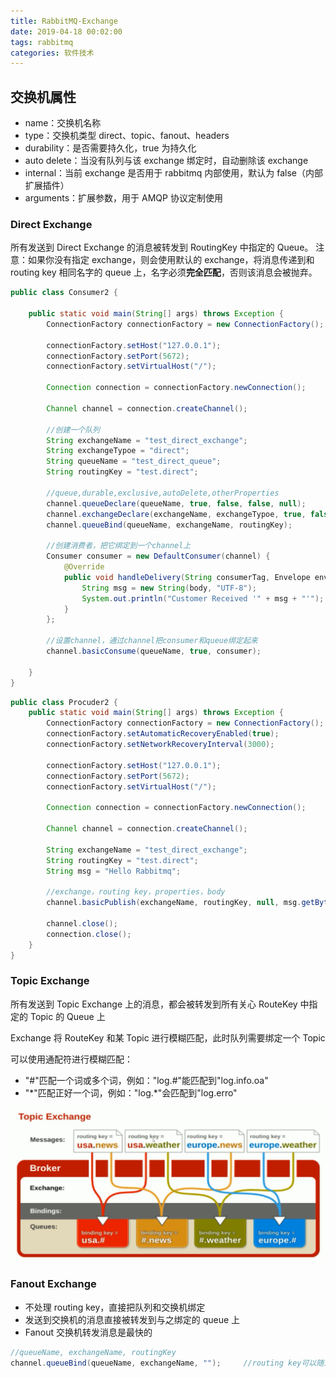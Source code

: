 ```yaml
---
title: RabbitMQ-Exchange
date: 2019-04-18 00:02:00
tags: rabbitmq
categories: 软件技术
---
```


## 交换机属性

- name：交换机名称
- type：交换机类型 direct、topic、fanout、headers
- durability：是否需要持久化，true 为持久化
- auto delete：当没有队列与该 exchange 绑定时，自动删除该 exchange
- internal：当前 exchange 是否用于 rabbitmq 内部使用，默认为 false（内部扩展插件）
- arguments：扩展参数，用于 AMQP 协议定制使用

### Direct Exchange

所有发送到 Direct Exchange 的消息被转发到 RoutingKey 中指定的 Queue。
注意：如果你没有指定 exchange，则会使用默认的 exchange，将消息传递到和 routing key 相同名字的 queue 上，名字必须**完全匹配**，否则该消息会被抛弃。

```java
public class Consumer2 {

    public static void main(String[] args) throws Exception {
        ConnectionFactory connectionFactory = new ConnectionFactory();

        connectionFactory.setHost("127.0.0.1");
        connectionFactory.setPort(5672);
        connectionFactory.setVirtualHost("/");

        Connection connection = connectionFactory.newConnection();

        Channel channel = connection.createChannel();

        //创建一个队列
        String exchangeName = "test_direct_exchange";
        String exchangeTypoe = "direct";
        String queueName = "test_direct_queue";
        String routingKey = "test.direct";

        //queue,durable,exclusive,autoDelete,otherProperties
        channel.queueDeclare(queueName, true, false, false, null);
        channel.exchangeDeclare(exchangeName, exchangeTypoe, true, false, false, null);
        channel.queueBind(queueName, exchangeName, routingKey);

        //创建消费者，把它绑定到一个channel上
        Consumer consumer = new DefaultConsumer(channel) {
            @Override
            public void handleDelivery(String consumerTag, Envelope envelope, AMQP.BasicProperties properties, byte[] body) throws IOException {
                String msg = new String(body, "UTF-8");
                System.out.println("Customer Received '" + msg + "'");
            }
        };

        //设置channel，通过channel把consumer和queue绑定起来
        channel.basicConsume(queueName, true, consumer);

    }
}
```

```java
public class Procuder2 {
    public static void main(String[] args) throws Exception {
        ConnectionFactory connectionFactory = new ConnectionFactory();
        connectionFactory.setAutomaticRecoveryEnabled(true);
        connectionFactory.setNetworkRecoveryInterval(3000);

        connectionFactory.setHost("127.0.0.1");
        connectionFactory.setPort(5672);
        connectionFactory.setVirtualHost("/");

        Connection connection = connectionFactory.newConnection();

        Channel channel = connection.createChannel();

        String exchangeName = "test_direct_exchange";
        String routingKey = "test.direct";
        String msg = "Hello Rabbitmq";

        //exchange，routing key，properties，body
        channel.basicPublish(exchangeName, routingKey, null, msg.getBytes());

        channel.close();
        connection.close();
    }
}
```

### Topic Exchange

所有发送到 Topic Exchange 上的消息，都会被转发到所有关心 RouteKey 中指定的 Topic 的 Queue 上

Exchange 将 RouteKey 和某 Topic 进行模糊匹配，此时队列需要绑定一个 Topic

可以使用通配符进行模糊匹配：

- "#"匹配一个词或多个词，例如："log.#"能匹配到"log.info.oa"
- "\*"匹配正好一个词，例如："log.\*"会匹配到"log.erro"

![RabbitMQ](/images/2019/RabbitMQ-topic-exchange.png)

### Fanout Exchange

- 不处理 routing key，直接把队列和交换机绑定
- 发送到交换机的消息直接被转发到与之绑定的 queue 上
- Fanout 交换机转发消息是最快的

```java
//queueName, exchangeName, routingKey
channel.queueBind(queueName, exchangeName, "");     //routing key可以随意设置，都不会处理，这里设为空字符串即可
```
